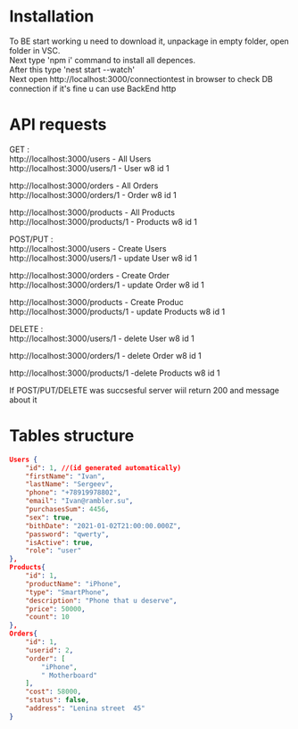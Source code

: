 
# Installation
To BE start working u need to download it, unpackage in empty folder, open folder in VSC.  
Next type 'npm i' command to install all depences.   
After this type 'nest start --watch'   
Next open http://localhost:3000/connectiontest in browser to check DB connection if it's fine u can use BackEnd http  
  
# API requests   
GET :   
http://localhost:3000/users - All Users   
http://localhost:3000/users/1 - User w8 id 1   
  
http://localhost:3000/orders - All Orders   
http://localhost:3000/orders/1 - Order w8 id 1   
  
http://localhost:3000/products - All Products   
http://localhost:3000/products/1 - Products w8 id 1   
  
POST/PUT :  
http://localhost:3000/users - Create Users   
http://localhost:3000/users/1 - update User w8 id 1   
  
http://localhost:3000/orders - Create Order   
http://localhost:3000/orders/1 - update Order w8 id 1   
  
http://localhost:3000/products - Create Produc   
http://localhost:3000/products/1 - update Products w8 id 1   
  
DELETE :   
http://localhost:3000/users/1 - delete User w8 id 1   
  
http://localhost:3000/orders/1 - delete Order w8 id 1   
  
http://localhost:3000/products/1 -delete Products w8 id 1   
  
If POST/PUT/DELETE was succsesful server wiil return 200 and message about it  
  
# Tables structure   

```json 
Users {  
    "id": 1, //(id generated automatically)
    "firstName": "Ivan",
    "lastName": "Sergeev",
    "phone": "+78919978802",
    "email": "Ivan@rambler.su",
    "purchasesSum": 4456,
    "sex": true,
    "bithDate": "2021-01-02T21:00:00.000Z",
    "password": "qwerty",
    "isActive": true,
    "role": "user"
},
Products{
    "id": 1,
    "productName": "iPhone",
    "type": "SmartPhone",
    "description": "Phone that u deserve",
    "price": 50000,
    "count": 10
},
Orders{
    "id": 1,
    "userid": 2,
    "order": [
        "iPhone",
        " Motherboard"
    ],
    "cost": 58000,
    "status": false,
    "address": "Lenina street  45"
}
```
